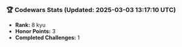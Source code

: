 ### 🏆 Codewars Stats (Updated: 2025-03-03 13:17:10 UTC)

- **Rank:** 8 kyu
- **Honor Points:** 3
- **Completed Challenges:** 1
